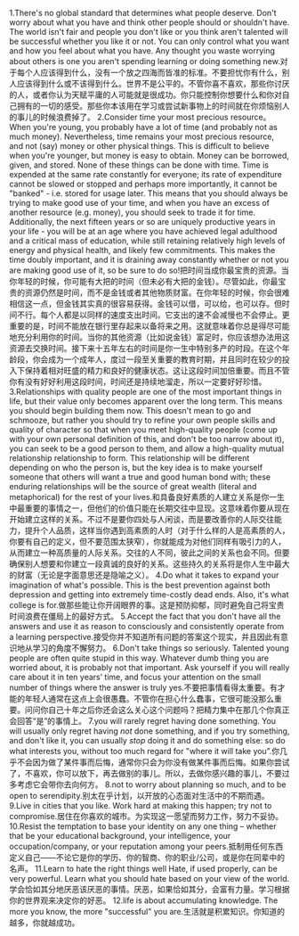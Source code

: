 1.There's no global standard that determines what people deserve. Don't worry about what you have and think other people should or shouldn't have. The world isn't fair and people you don't like or you think aren't talented will be successful whether you like it or not. You can only control what you want and how you feel about what you have. Any thought you waste worrying about others is one you aren't spending learning or doing something new.对于每个人应该得到什么，没有一个放之四海而皆准的标准。不要担忧你有什么，别人应该得到什么或不该得到什么。世界不是公平的。不管你喜不喜欢，那些你讨厌的人，或者你认为天赋平庸的人可能就是很成功。你只能控制你想要什么和你对自己拥有的一切的感受。那些你本该用在学习或尝试新事物上的时间就在你烦恼别人的事儿的时候浪费掉了。
2.Consider time your most precious resource。When you're young, you probably have a lot of time (and probably not as much money). Nevertheless, time remains your most precious resource, and not (say) money or other physical things. This is difficult to believe when you're younger, but money is easy to obtain. Money can be borrowed, given, and stored. None of these things can be done with time. Time is expended at the same rate constantly for everyone; its rate of expenditure cannot be slowed or stopped and perhaps more importantly, it cannot be "banked" - i.e. stored for usage later. This means that you should always be trying to make good use of your time, and when you have an excess of another resource (e.g. money), you should seek to trade it for time. Additionally, the next fifteen years or so are uniquely productive years in your life - you will be at an age where you have achieved legal adulthood and a critical mass of education, while still retaining relatively high levels of energy and physical health, and likely few commitments. This makes the time doubly important, and it is draining away constantly whether or not you are making good use of it, so be sure to do so!把时间当成你最宝贵的资源。当你年轻的时候，你可能有大把的时间（但未必有大把的金钱）。尽管如此，你最宝贵的资源仍然是时间，而不是金钱或者其他物质财富。在你年轻的时候，你会很难相信这一点，但金钱其实真的很容易获得。金钱可以借，可以给，也可以存。但时间不行。每个人都是以同样的速度支出时间。它支出的速不会减慢也不会停止。更重要的是，时间不能放在银行里存起来以备将来之用。这就意味着你总是得尽可能地充分利用你的时间。当你的其他资源（比如说金钱）富足时，你应该想办法用这资源去交换时间。接下来十五年左右的时间是你一生中特别多产的时段。在这个年龄段，你会成为一个成年人，度过一段至关重要的教育时期，并且同时在较少的投入下保持着相对旺盛的精力和良好的健康状态。这让这段时间加倍重要。而且不管你有没有好好利用这段时间，时间还是持续地溜走，所以一定要好好珍惜。
3.Relationships with quality people are one of the most important things in life, but their value only becomes apparent over the long term. This means you should begin building them now. This doesn't mean to go and schmooze, but rather you should try to refine your own people skills and quality of character so that when you meet high-quality people (come up with your own personal definition of this, and don't be too narrow about it), you can seek to be a good person to them, and allow a high-quality mutual relationship relationship to form. This relationship will be different depending on who the person is, but the key idea is to make yourself someone that others will want a true and good human bond with; these enduring relationships will be the source of great wealth (literal and metaphorical) for the rest of your lives.和具备良好素质的人建立关系是你一生中最重要的事情之一，但他们的价值只能在长期交往中显现。这意味着你要从现在开始建立这样的关系。不过不是要你四处与人闲谈，而是要改善你的人际交往能力，提升个人品质，这样当你遇到高素质的人时（对于什么样的人是高素质的人，你要有自己的定义，但不要范围太狭窄），你就能成为对他们同样有吸引力的人，从而建立一种高质量的人际关系。交往的人不同，彼此之间的关系也会不同。但要确保别人想要和你建立一段真诚的良好的关系。这些持久的关系将是你人生中最大的财富（无论是字面意思还是隐喻之义）。
4.Do what it takes to expand your imagination of what's possible. This is the best prevention against both depression and getting into extremely time-costly dead ends. Also, it's what college is for.做那些能让你开阔眼界的事。这是预防抑郁，同时避免自己将宝贵时间浪费在僵局上的最好方式。
5.Accept the fact that you don't have all the answers and use it as reason to consciously and consistently operate from a learning perspective.接受你并不知道所有问题的答案这个现实，并且因此有意识地从学习的角度不懈努力。
6.Don't take things so seriously. Talented young people are often quite stupid in this way. Whatever dumb thing you are worried about, it is probably not that important. Ask yourself if you will really care about it in ten years’ time, and focus your attention on the small number of things where the answer is truly yes.不要把事情看得太重要。有才能的年轻人通常在这点上会很愚蠢。不管你在担心什么蠢事，它很可能没那么重要。问问你自己十年之后你还会这么关心这个问题吗？把精力集中在那几个你真正会回答“是”的事情上。
7.you will rarely regret having done something. You will usually only regret having *not* done something, and if you try something, and don't like it, you can usually *stop* doing it and do something else: so do what interests you, without too much regard for "where it will take you”.你几乎不会因为做了某件事而后悔，通常你只会为你没有做某件事而后悔。如果你尝试了，不喜欢，你可以放下，再去做别的事儿。所以，去做你感兴趣的事儿，不要过多考虑它会带你去向何方。
8.not to worry about planning so much, and to be open to serendipity.别太在乎计划，以开放的心态面对生活中的不期而遇。
9.Live in cities that you like. Work hard at making this happen; try not to compromise.居住在你喜欢的城市。为实现这一愿望而努力工作，努力不妥协。
10.Resist the temptation to base your identity on any one thing – whether that be your educational background, your intelligence, your occupation/company, or your reputation among your peers.抵制用任何东西定义自己——不论它是你的学历、你的智商、你的职业/公司，或是你在同辈中的名声。
11.Learn to hate the right things well Hate, if used properly, can be very powerful. Learn what you should hate based on your view of the world.学会恰如其分地厌恶该厌恶的事情。厌恶，如果恰如其分，会富有力量。学习根据你的世界观来决定你的好恶。
12.life is about accumulating knowledge. The more you know, the more "successful" you are.生活就是积累知识。你知道的越多，你就越成功。
